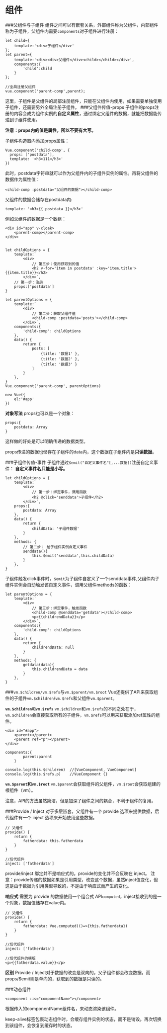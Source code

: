 组件
===================
###父组件与子组件
组件之间可以有嵌套关系，外部组件称为父组件，内部组件称为子组件，父组件内需要`components`对子组件进行注册：

    let child={
        template:'<div>子组件</div>'
    };
    let parent={
        template:'<div><div>父组件</div><child></child></div>',
        components:{
            'child':child
        }
    };

    //全局注册父组件
    vue.component('parent-comp',parent);
这里，子组件是父组件的局部注册组件，只能在父组件内使用，如果需要单独使用子组件，还需要另外全局注册子组件。
###父组件传值-props
子组件的props注册的内容会成为组件实例的**自定义属性**，通过绑定父组件的数据，就能把数据能传递到子组件使用。

**注意：props内的值是属性，所以不要有大写。**

子组件构造器内添加props属性：
```
Vue.component('child-comp', {
  props: ['postdata'],
  template: '<h3>111</h3>'
})
```
此时，postdata字符串就可以作为父组件内的子组件实例的属性。再将父组件的数据作为属性值：
```
<child-comp :postdata="父组件的数据"></child-comp>
```
父组件的数据会储存在postdata内:
```
template: '<h3>{{ postdata }}</h3>'
```
例如父组件的数据是一个数组：
```
<div id="app" v-cloak>
    <parent-comp></parent-comp>
</div>


let childOptions = {
    template:`
        <div>
            // 第三步：使用获取到的值
            <h2 v-for='item in postdata' :key='item.title'>{{item.title}}</h2>
        </div>`,
    // 第一步：注册
    props:['postdata']
}

let parentOptions = {
    template:`
        <div> 
            // 第二步：获取父组件值
            <child-comp :postdata='posts'></child-comp>
        </div>`,
    components:{
        'child-comp': childOptions
    },
    data() {
        return {
            posts: [
                {title: '数据1' },
                {title: '数据2' },
                {title: '数据3' }
            ]
        }
    },
}
Vue.component('parent-comp', parentOptions)

new Vue({
    el:'#app'
})
```
**对象写法**
props也可以是一个对象：
```
props:{
    postdata: Array
}
```
这样做的好处是可以明确传递的数据类型。

props传递的数据也储存在子组件的data内，这个数据在子组件内是**只读数据**。

###子组件传值-事件
子组件通过`$emit("自定义事件名"[,...数据])`注册自定义事件：
**自定义事件名只能是小写。**
```
let childOptions = {
    template:`
        <div>
            // 第一步：绑定事件，调用函数
            <h2 @click='senddata'>子组件</h2>
        </div>`,
    props:{
        postdata: Array
    },
    data() {
        return {
            childData: '子组件数据'
        }
    },
    methods: {
        // 第二步： 给子组件实例自定义事件
        senddata(){
            this.$emit('senddata',this.childData)
        }
    },
}
```
子组件触发click事件时，`$emit`为子组件自定义了一个senddata事件,父组件内子组件实例会自动触发该自定义事件，调用父组件methods的函数：
```
let parentOptions = {
    template:`
        <div>
            // 第三步：绑定事件，触发函数
            <child-comp @senddata='getdata'></child-comp>
            <p>{{childrendData}}</p>
        </div>`,
    components:{
        'child-comp': childOptions
    },
    data() {
        return {
            childrendData: null
        }
    },
    methods: {
        getdata(data){
            this.childrendData = data
        }
    },
}
```
###`vm.$children/vm.$refs`与`vm.$parent/vm.$root`
Vue还提供了API来获取组件的子组件`vm.$children`/`vm.$refs`和父组件`vm.$parent`。

**`vm.$children和vm.$refs`**
`vm.$children`和`vm.$refs`的不同之处在于，`vm.$children`会直接获取所有的子组件，`vm.$refs`可以用来获取添加ref属性的组件。

    <div id="#app">
        <parent></parent>
        <parent ref="p"></parent>    
    </div>
    
    components:{	
            parent:parent	
        }

    console.log(this.$children)  //[VueComponent, VueComponent]
    console.log(this.$refs.p)    //VueComponent {}

**`vm.$parent`和`vm.$root`** 
`vm.$parent`会获取组件的父组件，`vm.$root`会获取组建的根组件（vm）。

注意，API的方法虽然简洁，但是加深了组件之间的耦合，不利于组件的复用。

###Provide / Inject
对于多层嵌套，父组件有一个 provide 选项来提供数据，后代组件有一个 inject 选项来开始使用这些数据。

```
// 父组件
provide() {
    return {
        fatherdata: this.fatherdata
    }
}

//后代组件
inject: ['fatherdata']
```
provide/inject 绑定并不是响应式的。provide的变化并不会反映在 inject。
注意：provide传递的数据如果是引用类型，改变这个数据，虽然inject值变化，但这是由于数据为引用类型导致的，不是由于响应式而产生的变化。

**响应式**
需要为 provide 的数据使用一个组合式 API`computed`，inject接收到的是一个对象，数据值储存在value内。
```
// 父组件
provide() {
    return {
        fatherdata: Vue.computed(()=>{this.fatherdata})
    }
}

//后代组件
inject: ['fatherdata']

//后代组件的模版
<p>{{fatherdata.value}}</p>
```
**区别**
Provide / Inject对于数据的改变是双向的，父子组件都会改变数据，而props/$emit则是单向的，获取到的数据是只读的。

###动态组件
```
<component :is="componentName"></component>
```
根据传入的componentName组件名，来动态渲染该组件。

keep-alive标签包裹动态组件时，会缓存组件实例的状态，而不是销毁。再次切换到该组件，会恢复到缓存时的状态。
